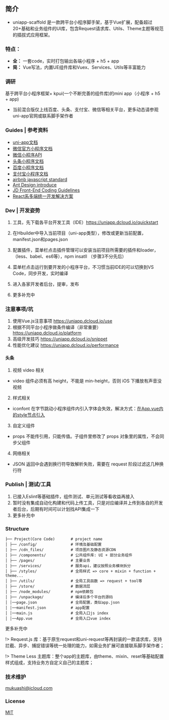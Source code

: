 ## 简介

- uniapp-scaffold 是一款跨平台小程序脚手架，基于Vue扩展，配备超过20+基础和业务组件的UI库，包含Request请求库、Utils、Theme主题等规范的插拔式应用框架。

### 特点：

* **全：** 一套code，实时打包输出各端小程序 + h5 + app
* **简：** Vue写法，内置UE组件库和Vuex、Services、Utils等丰富能力

### 调研

基于跨平台小程序框架+ kpui(一个不断完善的组件库)的mini app（小程序 + h5 + app)
- 当前混合版仅上线百度、头条、支付宝、微信等相关平台，更多动态请参观uni-app官网或联系脚手架作者

### Guides | 参考资料

- [uni-app文档](https://uniapp.dcloud.io)
- [微信官方小程序文档](https://developers.weixin.qq.com/miniprogram/dev/)
- [微信小程序API](https://developers.weixin.qq.com/miniprogram/dev/api/)
- [头条小程序文档](https://developer.toutiao.com/docs/framework/)
- [百度小程序文档](https://smartprogram.baidu.com/docs/develop/fuctionlist/list/)
- [支付宝小程序文档](https://mini.open.alipay.com/channel/miniIndex.htm)
- [airbnb javascript standard](https://github.com/airbnb/javascript)
- [Ant Design introduce](https://ant.design/docs/spec/introduce-cn)
- [JD Front-End Coding Guidelines](https://guide.aotu.io)
- [React系多端统一开发解决方案](https://taro.aotu.io)

### Dev | 开发姿势

1. 工具，先下载各平台开发工具（IDE）https://uniapp.dcloud.io/quickstart
   
2. 在Hbuilder中导入当前项目（uni-app类型），修改或更新当前配置，manifest.json和pages.json

3. 配置插件，菜单栏点击插件管理可以安装当前项目所需要的插件和loader，（less、babel、es6等），npm insatll （步骤3不分先后）

4. 菜单栏点击运行到要开发的小程序平台，不习惯当前IDE的可以切换到VS Code，同步开发，实时编译
   
5. 进入各家开发者后台，提审，发布
   
6. 更多补充中

### 注意事项/坑

1. 使用Vue.js注意事项 https://uniapp.dcloud.io/use
2. 根据不同平台小程序做条件编译（非常重要）https://uniapp.dcloud.io/platform
3. 高级开发技巧 https://uniapp.dcloud.io/snippet
4. 性能优化建议 https://uniapp.dcloud.io/performance

#### 头条
1. 视频 video 相关
 - video 组件必须有高 height，不能是 min-height，否则 iOS 下播放有声音没视频
2. 样式相关
 - iconfont 在字节跳动小程序组件内引入字体会失效，解决方式：[在App.vue内的style节点引入](https://github.com/dcloudio/uni-app/issues/553#issuecomment-511271165)
3. 自定义组件
 - props 不能传引用，只能传值。子组件里修改了 props 对象里的属性，不会同步父组件
4. 网络相关
 - JSON 返回中会遇到换行符导致解析失败，需要在 request 阶段过滤这几种换行符
 

### Publish | 测试/工具

1. 已接入Eslint等基础插件，组件测试、单元测试等看收益再接入
2. 暂时没有集成自动化构建和代码上传工具，只是对应编译并上传到各自的开发者后台，后期有时间可以计划找API集成一下
3. 更多补充中 


### Structure

```
├── Project(Core Code)       # project name
│ ├── /config/               # 环境及基础配置
│ ├── /cdn_files/            # 项目图片及静态资源CDN
│ ├── /components/           # 公共组件库: UI + 部分业务组件
│ ├── /pages/                # 主要业务
│ ├── /services/             # 服务api，建议按照业务模块拆分
│ ├── /styles/               # 全局样式 => core + mixin + function + theme...
│ ├── /utils/                # 全局工具函数 => request + tool等
│ ├── /store/                # 数据流层
│ ├── /node_modules/         # npm依赖包
│ ├── /unpackage/            # 编译后多个平台的源码
│ │──page.json               # 全局配置，类似app.json
│ │──manifest.json           # app配置
│ │──main.js                 # 全局入口js index
│ │──App.vue                 # 全局入口vue index
```
更多补充中

!> Request.js 库：基于原生request和uni-request等再封装的一款请求库，支持拦截、异步、捕捉错误等统一处理的能力，如需业务扩展可直接联系脚手架作者；

!> Theme Less 主题库：整个app的主题库，由theme、mixin、reset等基础配置样式组成，支持业务方自定义自己的主题库；

### 技术维护

mukuashi@icloud.com

### License

[MIT](http://opensource.org/licenses/MIT)